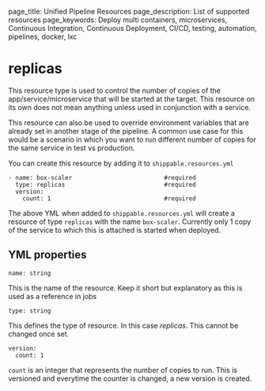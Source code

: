 page_title: Unified Pipeline Resources
page_description: List of supported resources
page_keywords: Deploy multi containers, microservices, Continuous Integration, Continuous Deployment, CI/CD, testing, automation, pipelines, docker, lxc

# replicas
This resource type is used to control the number of copies of the app/service/microservice
that will be started at the target. This resource on its own does not mean 
anything unless used in conjunction with a service.

This resource can also be used to override environment variables that are already 
set in another stage of the pipeline. A common use case for this would be a scenario 
in  which you want to run different number of copies for the same service in test 
vs production. 

You can create this resource by adding it to `shippable.resources.yml`
```
- name: box-scaler                          #required
  type: replicas                            #required
  version:
    count: 1                                #required
```
The above YML when added to `shippable.resources.yml` will create a resource of 
type `replicas` with the name `box-scaler`. Currently only 1 copy of the service
to which this is attached is started when deployed.

## YML properties
```
name: string
```
This is the name of the resource. Keep it short but explanatory as this is used 
as a reference in jobs

```
type: string
```
This defines the type of resource. In this case *replicas*. This cannot be changed 
once set. 

```
version:
  count: 1
```
`count` is an integer that represents the number of copies to run. This is versioned
and everytime the counter is changed, a new version is created.

